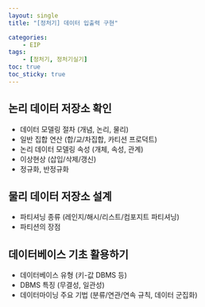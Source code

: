 ```yaml
---
layout: single
title: "[정처기] 데이터 입출력 구현"

categories: 
    - EIP
tags: 
    - [정처기, 정처기실기]
toc: true
toc_sticky: true
---
```



## 논리 데이터 저장소 확인

- 데이터 모델링 절차 (개념, 논리, 물리)
- 일반 집합 연산 (합/교/차집합, 카티션 프로덕트)
- 논리 데이터 모델링 속성 (개체, 속성, 관계)
- 이상현상 (삽입/삭제/갱신)
- 정규화, 반정규화

## 물리 데이터 저장소 설계

- 파티셔닝 종류 (레인지/해시/리스트/컴포지트 파티셔닝)
- 파티션의 장점


## 데이터베이스 기초 활용하기

- 데이터베이스 유형 (키-값 DBMS 등)
- DBMS 특징 (무결성, 일관성)
- 데이터마이닝 주요 기법 (분류/연관/연속 규칙, 데이터 군집화)